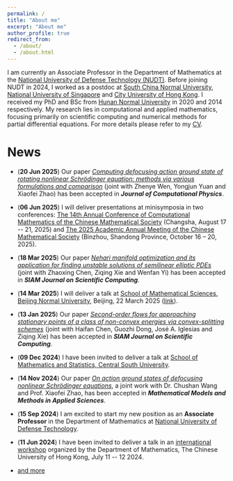 ```yaml
---
permalink: /
title: "About me"
excerpt: "About me"
author_profile: true
redirect_from: 
  - /about/
  - /about.html
---
```



<!-- About Me -->
<!-- ====== -->

I am currently an Associate Professor in the Department of Mathematics at the [National University of Defense Technology (NUDT)](https://english.nudt.edu.cn/). Before joining NUDT in 2024, I worked as a postdoc at [South China Normal University](https://www.scnu.edu.cn), [National University of Singapore](https://nus.edu.sg) and [City University of Hong Kong](https://www.cityu.edu.hk). I received my PhD and BSc from [Hunan Normal University](https://www.hunnu.edu.cn) in 2020 and 2014 respectively. My research lies in computational and applied mathematics, focusing primarily on scientific computing and numerical methods for partial differential equations. For more details please refer to my [CV](https://matwliu.github.io/cv).


<!-- I am currently an Associate Professor in the Department of Mathematics at [National University of Defense Technology (NUDT)](https://english.nudt.edu.cn/). Before joining NUDT in September 2024, I worked as a postdoc at [South China Normal University](https://www.scnu.edu.cn), [National University of Singapore](https://nus.edu.sg) and [City University of Hong Kong](https://www.cityu.edu.hk). I received my PhD and BSc from [Hunan Normal University](https://www.hunnu.edu.cn) in 2020 and 2014 respectively. For more details please refer to my [CV](https://matwliu.github.io/cv). -->


<!-- I am currently a Research Associate at the [School of Data Science](https://www.sdsc.cityu.edu.hk), [City University of Hong Kong (CityU)](https://www.cityu.edu.hk). Before joining CityU in April 2024, I worked as a postdoc at [National University of Singapore](https://nus.edu.sg) and [South China Normal University](https://www.scnu.edu.cn). I received my PhD and BSc from [Hunan Normal University](https://www.hunnu.edu.cn) in 2020 and 2014 respectively. For more details please refer to my [CV](https://matwliu.github.io/cv). -->

<!-- I am currently a Research Associate in the [School of Data Science](https://www.sdsc.cityu.edu.hk) at [City University of Hong Kong (CityU)](https://www.cityu.edu.hk). Before joining CityU, I was a Research Fellow at [National University of Singapore (NUS)](https://nus.edu.sg) from April 2023 to April 2024 and a Postdoctoral Fellow at [South China Normal University (SCNU)](https://www.scnu.edu.cn) from July 2020 to March 2023 (including a one-year visiting position at NUS from February 2022 to February 2023, which was supported by the International Postdoctoral Exchange Fellowship Program). I received my PhD in 2020 and my BSc in 2014 from [Hunan Normal University](https://www.hunnu.edu.cn). -->

<!-- Before joining CityU, I was a Research Fellow in the [Department of Mathematics](https://www.math.nus.edu.sg) at [National University of Singapore (NUS)](https://nus.edu.sg) and a Postdoctoral Fellow in the [South China Research Center for Applied Mathematics and Interdisciplinary Studies (CAMIS)](http://camis.scnu.edu.cn/) at [South China Normal University](https://www.scnu.edu.cn). I received my PhD in 2020 and my BSc in 2014 from [Hunan Normal University](https://www.hunnu.edu.cn). -->


<!-- My research is at computational and applied mathematics with a main focus on scientific computing and numerical analysis. I am interested in combining analysis, partial differential equations, dynamical systems, algorithm design, numerical analysis and optimization techniques to solve nonlinear problems with applications in quantum physics and materials science.  -->

<!-- My recent research topics include (i) finding multiple saddle points for nonconvex functionals involving nonlinear partial differential equations, and (ii) computing stationary states of Bose-Einstein condensates based on nonlinear Schrödinger/Gross-Pitaevskii equations.  -->


News
======
* (**20 Jun 2025**) Our paper [_Computing defocusing action ground state of rotating nonlinear Schrödinger equation: methods via various formulations and comparison_](https://matwliu.github.io/publications/) (joint with Zhenye Wen, Yongjun Yuan and Xiaofei Zhao) has been accepted in _**Journal of Computational Physics**_.
* (**06 Jun 2025**) I will deliver presentations at minisymposia in two conferences: [The 14th Annual Conference of Computational Mathematics of the Chinese Mathematical Society](https://s.31url.cn/6jvCOvWj) (Changsha, August 17 -- 21, 2025) and [The 2025 Academic Annual Meeting of the Chinese Mathematical Society](https://www.cms.org.cn/Home/notices/notices_details/id/1296.html) (Binzhou, Shandong Province, October 16 – 20, 2025).
* (**18 Mar 2025**) Our paper [_Nehari manifold optimization and its application for finding unstable solutions of semilinear elliptic PDEs_](http://arxiv.org/abs/2404.09892) (joint with Zhaoxing Chen, Ziqing Xie and Wenfan Yi) has been accepted in _**SIAM Journal on Scientific Computing**_.
* (**14 Mar 2025**) I will deliver a talk at [School of Mathematical Sciences, Beijing Normal University](https://math.bnu.edu.cn/), Beijing, 22 March 2025 ([link](https://math.bnu.edu.cn/xzbg/ztbg/ea7e22bddcab45e99db14aa79fc5e976.htm)).
* (**13 Jan 2025**) Our paper [_Second-order flows for approaching stationary points of a class of non-convex energies via convex-splitting schemes_](https://arxiv.org/abs/2402.12173) (joint with Haifan Chen, Guozhi Dong, José A. Iglesias and Ziqing Xie) has been accepted in _**SIAM Journal on Scientific Computing**_.
* (**09 Dec 2024**) I have been invited to deliver a talk at [School of Mathematics and Statistics, Central South University](https://math.csu.edu.cn/).
* (**14 Nov 2024**) Our paper [_On action ground states of defocusing nonlinear Schrödinger equations_](https://doi.org/10.1142/S0218202525500022), a joint work with Dr. Chushan Wang and Prof. Xiaofei Zhao, has been accepted in _**Mathematical Models and Methods in Applied Sciences**_.
* (**15 Sep 2024**) I am excited to start my new position as an **Associate Professor** in the Department of Mathematics at [National University of Defense Technology](https://english.nudt.edu.cn/).
* (**11 Jun 2024**) I have been invited to deliver a talk in an [international workshop](https://www.math.cuhk.edu.hk/sites/default/files/research/workshop_on_scientific_computing_and_data_science.pdf) organized by the Department of Mathematics, The Chinese University of Hong Kong, July 11 -- 12 2024.


* [and more](https://matwliu.github.io/news/)




<!-- Education -->
<!-- ====== -->
<!-- * **Ph.D.**, Computational Mathematics, [Hunan Normal University](https://www.hunnu.edu.cn), 2020 <br>  -->
<!--   (Advisor: Professor [Ziqing Xie](https://mc.hunnu.edu.cn/info/1665/4995.htm))  -->
<!-- * **B.Sc.**, Information and Computational Science, [Hunan Normal University](https://www.hunnu.edu.cn), 2014 -->


<!-- Employment -->
<!-- ====== -->
<!-- * **Visiting Scholar**, [Department of Mathematics, National University of Singapore](https://www.math.nus.edu.sg), February 2022 --- present (supported by the International Postdoctoral Exchange Fellowship Program of the Office of China Postdoc Council (OCPC)) -->
<!-- * **Postdoc**, [South China Research Center for Applied Mathematics and Interdisciplinary Studies (CAMIS)](http://camis.scnu.edu.cn/), South China Normal University, October 2020 --- present <br>  -->
<!--   (Mentor: Professor [Weizhu Bao](https://blog.nus.edu.sg/matbwz/)) -->


<!-- Research -->
<!-- ====== -->
<!-- * **Research Area**: Computational and Applied Mathematics, Scientific Computing, Numerical Methods for PDEs, Multiple Solutions of Nonlinear PDEs, Nonconvex Variational Problems, Nonlinear Dispersive PDEs, Bose-Einstein Condensation, Computational Quantum Physics -->
<!-- * [Publication List](https://matwliu.github.io/publications/) -->


<!-- Grants -->
<!-- ====== -->
<!-- * **Principal Investigator**. National Natural Science Foundation of China, No. 12101252, January 2022 --- December 2024 -->
<!-- * **Principal Investigator**. Guangdong Basic and Applied Basic Research Foundation, No. 2022A1515010351, January 2022 --- December 2024 -->

<!-- _The study on regularized numerical methods for nonlinear partial differential equations with singular term_ -->
<!-- _Mathematical theory and numerical methods for quantum droplets_ -->
<!-- * **Participant**. National Natural Science Foundation of China, No. 12171148, January 2022 --- December 2025 (PI: Ziqing Xie), _The study on two types of novel methods for solving multiple solutions of nonlinear PDEs and their applications_ -->
<!-- * **Participant**. National Natural Science Foundation of China, No. 11971007, January 2020 --- December 2023 (PI: Yongjun Yuan), _The study of efficient numerical methods to simulate ground states and dynamics of general spinor Bose-Einstein condensates_ -->



<!-- Awards -->
<!-- ====== -->
<!-- * ... -->
<!-- * Excellent Doctoral Dissertation Award of Hunan Province, 2022 -->
<!-- * International Postdoctoral Exchange Fellowship Program, 2021 -->
<!-- * National Scholarship for Graduate Students, 2015 -->
<!-- * First Prize in National College Student Mathematics Contest (Hunan Division), 2013 -->
<!-- * Second Prize in China Undergraduate Mathematical Contest in Modeling, 2012 -->


